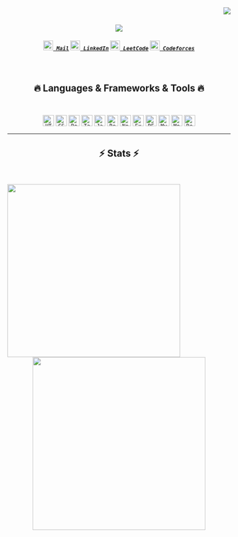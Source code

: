 <img align="right" src="https://visitor-badge.laobi.icu/badge?page_id=Mrunalx863.Mrunalx863">

<h1 align="center">
  <a href="https://git.io/typing-svg">
    <img src="https://readme-typing-svg.herokuapp.com/?lines=Hi,+I'm+Mrunal+Mehar;Nice+to+meet+you!&center=true&size=30">
  </a>
</h1>

<h5 align="center">
  <code><a href="mailto:mrunalmehar863@gmail.com" title="Mail"><img width="22" src="https://upload.wikimedia.org/wikipedia/commons/4/4e/Gmail_Icon.png"> Mail</a></code>
  <code><a href="https://www.linkedin.com/in/Mrunalx863" title="LinkedIn Profile"><img width="22" src="https://upload.wikimedia.org/wikipedia/commons/0/08/LinkedIn_logo_with_text.svg"> LinkedIn</a></code>
  <code><a href="https://leetcode.com/u/Mrunalx863/" title="LeetCode Profile"><img width="22" src="https://upload.wikimedia.org/wikipedia/commons/1/19/LeetCode_logo_black.png"> LeetCode</a></code>
  <code><a href="https://codeforces.com/profile/mrunal" title="Codeforces Profile"><img width="22" src="https://upload.wikimedia.org/wikipedia/commons/a/a0/Codeforces_logo.png"> Codeforces</a></code>
</h5>
<br>

<h2 align="center">🔥 Languages & Frameworks & Tools 🔥</h2>
<br>
<p align="center">
  <code><img title="HTML5" height="25" src="https://upload.wikimedia.org/wikipedia/commons/5/5c/HTML5_logo_and_wordmark.svg"></code>
  <code><img title="CSS3" height="25" src="https://upload.wikimedia.org/wikipedia/commons/6/62/CSS3_logo.svg"></code>
  <code><img title="Bootstrap" height="25" src="https://upload.wikimedia.org/wikipedia/commons/4/44/Bootstrap_logo.svg"></code>
  <code><img title="Tailwind CSS" height="25" src="https://upload.wikimedia.org/wikipedia/commons/a/a2/Tailwind_CSS_Logo.svg"></code>
  <code><img title="JavaScript" height="25" src="https://upload.wikimedia.org/wikipedia/commons/6/63/JavaScript_logo_2.svg"></code>
  <code><img title="React" height="25" src="https://upload.wikimedia.org/wikipedia/commons/a/a7/React-icon.svg"></code>
  <code><img title="Node.js" height="25" src="https://upload.wikimedia.org/wikipedia/commons/6/64/Node.js_logo_2015.svg"></code>
  <code><img title="Express.js" height="25" src="https://upload.wikimedia.org/wikipedia/commons/6/64/Expressjs.png"></code>
  <code><img title="RESTful API" height="25" src="https://upload.wikimedia.org/wikipedia/commons/6/6d/Representational_State_Transfer.svg"></code>
  <code><img title="MySQL" height="25" src="https://upload.wikimedia.org/wikipedia/commons/6/63/MySQL_logo_2013.svg"></code>
  <code><img title="MongoDB" height="25" src="https://upload.wikimedia.org/wikipedia/commons/4/47/MongoDB_Logo.svg"></code>
  <code><img title="Redis" height="25" src="https://upload.wikimedia.org/wikipedia/commons/6/69/Redis_logo.svg"></code>
</p>
<hr>

<h2 align="center">⚡ Stats ⚡</h2>
<br>
<p align=center>
  <div align=center>
      <a href="https://github.com/anuraghazra/github-readme-stats" title="Go to Source">
    <img align="left" width=390 src="https://github-readme-stats.vercel.app/api?username=Mrunalx863&show_icons=true&theme=react&border_color=61dafb&hide_border=true" />
  </a>
  <a href="https://github.com/anuraghazra/github-readme-stats">
    <img align="center" width=390 src="https://github-readme-stats.vercel.app/api/top-langs/?username=Mrunalx863&hide=c%23,powershell,Mathematica,Ruby,Objective-C,Objective-C%2b%2b,Cuda&title_color=61dafb&text_color=ffffff&icon_color=61dafb&bg_color=20232a&langs_count=8&layout=compact&border_color=61dafb&hide_border=true&size_weight=0.5&count_weight=0.5" />
  </a>
  </div>
  <br><br><br><br><br><br><br><br><br>

</p>
